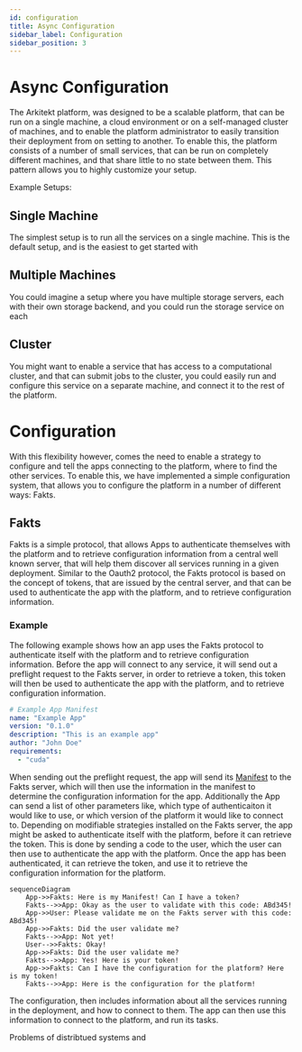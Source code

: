 ```yaml
---
id: configuration
title: Async Configuration
sidebar_label: Configuration
sidebar_position: 3
---
```


# Async Configuration

The Arkitekt platform, was designed to be a scalable platform, that can be run on a single machine, a cloud environment or on a self-managed cluster of machines, and to enable the platform administrator to easily transition their deployment from on setting to another. To enable this, the platform consists of a number of small services, that can be run on completely different machines, and that share little to no state between them. This pattern allows you to highly
customize your setup.

Example Setups:

## Single Machine

The simplest setup is to run all the services on a single machine. This is the default setup, and is the easiest to get started with

## Multiple Machines

You could imagine a setup where you have multiple storage servers, each with their own storage backend, and you could run the storage service on each

## Cluster

You might want to enable a service that has access to a computational cluster, and that can submit jobs to the cluster, you could easily run and
configure this service on a separate machine, and connect it to the rest of the platform.

# Configuration

With this flexibility however, comes the need to enable a strategy to configure and tell the apps connecting to the platform, where to find the other services. To enable this, we have implemented a simple configuration system, that allows you to configure the platform in a number of different ways: Fakts.

## Fakts

Fakts is a simple protocol, that allows Apps to authenticate themselves with the platform and to retrieve configuration information from a central well known server, that will help them discover all services running in a given deployment. Similar to the Oauth2 protocol, the Fakts protocol is based on the concept of tokens, that are issued by the central server, and that can be used to authenticate the app with the platform, and to retrieve configuration information.

### Example

The following example shows how an app uses the Fakts protocol to authenticate itself with the platform and to retrieve configuration information.
Before the app will connect to any service, it will send out a preflight request to the Fakts server, in order to retrieve a token, this token will then be used to authenticate the app with the platform, and to retrieve configuration information.

```yaml
# Example App Manifest
name: "Example App"
version: "0.1.0"
description: "This is an example app"
author: "John Doe"
requirements:
  - "cuda"
```

When sending out the preflight request, the app will send its [Manifest](/docs/design/terminology/manifest) to the Fakts server, which will then use the information in the manifest to determine the configuration information for the app. Additionally the App can send a list of other parameters like, which type of authenticaiton it would like to use, or which version of the platform it would like to connect to.
Depending on modifiable strategies installed on the Fakts server, the app might be asked to authenticate itself with the platform, before it can retrieve the token. This is done by sending a code to the user, which the user can then use to authenticate the app with the platform. Once the app has been authenticated, it can retrieve the token, and use it to retrieve the configuration information for the platform.

```mermaid
sequenceDiagram
    App->>Fakts: Here is my Manifest! Can I have a token?
    Fakts-->>App: Okay as the user to validate with this code: ABd345!
    App->>User: Please validate me on the Fakts server with this code: ABd345!
    App->>Fakts: Did the user validate me?
    Fakts-->>App: Not yet!
    User-->>Fakts: Okay!
    App->>Fakts: Did the user validate me?
    Fakts-->>App: Yes! Here is your token!
    App->>Fakts: Can I have the configuration for the platform? Here is my token!
    Fakts-->>App: Here is the configuration for the platform!

```

The configuration, then includes information about all the services running in the deployment, and how to connect to them. The app can then use this information to connect to the platform, and run its tasks.

Problems of distribtued systems and
